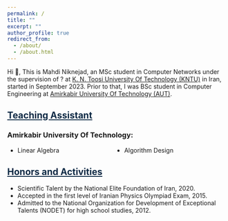 ```yaml
---
permalink: /
title: ""
excerpt: ""
author_profile: true
redirect_from: 
  - /about/
  - /about.html
---
```


<style>
.farsi{ font-family:PERSWEB; font-weight: bold; font-size:11pt;}
.header-color {color:#0f2b46;}
.twocol{ columns: 2}
</style>

Hi 👋, This is Mahdi Niknejad, an MSc student in Computer Networks under the supervision of ? at [K. N. Toosi University Of Technology (KNTU)](https://en.kntu.ac.ir/) in Iran, started in September 2023. Prior to that, I was BSc student in Computer Engineering at [Amirkabir University Of Technology (AUT)](https://aut.ac.ir/en).



<a href="/teaching"  class='header-color'>Teaching Assistant</a>
----
### Amirkabir University Of Technology: 
<ul class='twocol' markdown='1'>
<li> Linear Algebra </li>
<li> Algorithm Design </li>
</ul>




<a href="/honors" class='header-color'>Honors and Activities</a>
----
- Scientific Talent by the National Elite Foundation of Iran, 2020.
- Accepted in the first level of Iranian Physics Olympiad Exam, 2015.
- Admitted to the National Organization for Development of Exceptional Talents (NODET) for high school studies, 2012.



